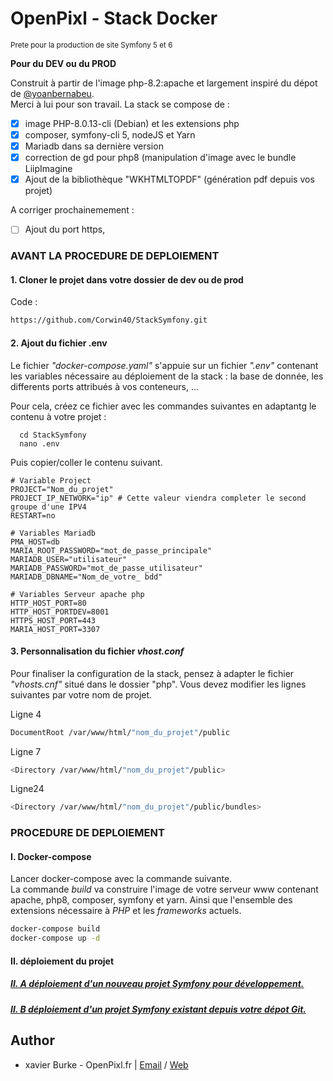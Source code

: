 # OpenPixl - Stack Docker
<small>Prete pour la production de site Symfony 5 et 6</small>

**Pour du DEV ou du PROD**

Construit à partir de l'image php-8.2:apache et largement inspiré du dépot de [@yoanbernabeu](https://github.com/yoanbernabeu).  
Merci à lui pour son travail.
La stack se compose de :
- [x] image PHP-8.0.13-cli (Debian) et les extensions php
- [x] composer, symfony-cli 5, nodeJS et Yarn
- [x] Mariadb dans sa dernière version
- [x] correction de gd pour php8 (manipulation d'image avec le bundle LiipImagine
- [x] Ajout de la bibliothèque "WKHTMLTOPDF" (génération pdf depuis vos projet)

A corriger prochainemement :
- [ ] Ajout du port https,


### AVANT LA PROCEDURE DE DEPLOIEMENT
#### 1. Cloner le projet dans votre dossier de dev ou de prod

Code :
```bash
https://github.com/Corwin40/StackSymfony.git
```
#### 2. Ajout du fichier .env
Le fichier _"docker-compose.yaml"_ s'appuie sur un fichier _".env"_ contenant les variables nécessaire au déploiement de la stack : la base de donnée, les  differents ports attribués à vos conteneurs, ...

Pour cela, créez ce fichier avec les commandes suivantes en adaptantg le contenu à votre projet :

```
  cd StackSymfony
  nano .env
```
Puis copier/coller le contenu suivant.

```
# Variable Project
PROJECT="Nom_du_projet"
PROJECT_IP_NETWORK="ip" # Cette valeur viendra completer le second groupe d'une IPV4
RESTART=no

# Variables Mariadb
PMA_HOST=db
MARIA_ROOT_PASSWORD="mot_de_passe_principale"
MARIADB_USER="utilisateur"
MARIADB_PASSWORD="mot_de_passe_utilisateur"
MARIADB_DBNAME="Nom_de_votre_ bdd"

# Variables Serveur apache php
HTTP_HOST_PORT=80
HTTP_HOST_PORTDEV=8001
HTTPS_HOST_PORT=443
MARIA_HOST_PORT=3307

```
#### 3. Personnalisation du fichier _vhost.conf_
Pour finaliser la configuration de la stack, pensez à adapter le fichier _"vhosts.cnf"_ situé dans le dossier "php". Vous devez modifier les lignes suivantes par votre nom de projet.

Ligne 4
```bash
DocumentRoot /var/www/html/"nom_du_projet"/public
```
Ligne 7
```bash
<Directory /var/www/html/"nom_du_projet"/public>
```
Ligne24
```bash
<Directory /var/www/html/"nom_du_projet"/public/bundles>
```

### PROCEDURE DE DEPLOIEMENT

#### I. Docker-compose
Lancer docker-compose avec la commande suivante.  
La commande _build_ va construire l'image de votre serveur www contenant apache, php8, composer, symfony et yarn. Ainsi que l'ensemble des extensions nécessaire à _PHP_ et les _frameworks_ actuels. 

```bash
docker-compose build
docker-compose up -d
```
#### II. déploiement du projet

##### [II. A déploiement d'un nouveau projet Symfony pour développement.](https://github.com/Corwin40/StackSymfony/blob/master/documentation/newSymfony.md)


##### [II. B déploiement d'un projet Symfony existant depuis votre dépot Git.](https://github.com/Corwin40/StackSymfony/blob/master/documentation/existSymfony.md)

## Author
- xavier Burke - OpenPixl.fr    |     [Email](xavier.burke@openpixl.fr)  /  [Web](ww.openpixl.fr)
